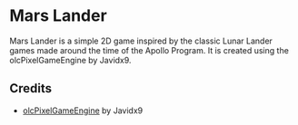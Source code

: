 
# Mars Lander

Mars Lander is a simple 2D game inspired by the classic Lunar Lander games made around the time of the Apollo Program.
It is created using the olcPixelGameEngine by Javidx9.

## Credits

* [olcPixelGameEngine](https://github.com/OneLoneCoder/olcPixelGameEngine) by Javidx9
